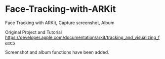 # Face-Tracking-with-ARKit
Face Tracking with ARKit, Capture screenshot, Album


Original Project and Tutorial
https://developer.apple.com/documentation/arkit/tracking_and_visualizing_faces 


Screenshot and album functions have been added.
